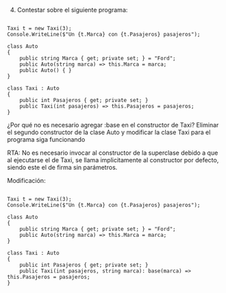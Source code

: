 4) Contestar sobre el siguiente programa:
```

Taxi t = new Taxi(3);
Console.WriteLine($"Un {t.Marca} con {t.Pasajeros} pasajeros");

class Auto
{
    public string Marca { get; private set; } = "Ford";
    public Auto(string marca) => this.Marca = marca;
    public Auto() { }
}

class Taxi : Auto
{
    public int Pasajeros { get; private set; }
    public Taxi(int pasajeros) => this.Pasajeros = pasajeros;
}

```
¿Por qué no es necesario agregar :base en el constructor de Taxi? Eliminar el segundo constructor
de la clase Auto y modificar la clase Taxi para el programa siga funcionando


RTA: No es necesario invocar al constructor de la superclase debido a que al ejecutarse el de Taxi,
se llama implicitamente al constructor por defecto, siendo este el de firma sin parámetros.

Modificación: 

```

Taxi t = new Taxi(3);
Console.WriteLine($"Un {t.Marca} con {t.Pasajeros} pasajeros");

class Auto
{
    public string Marca { get; private set; } = "Ford";
    public Auto(string marca) => this.Marca = marca;
}

class Taxi : Auto
{
    public int Pasajeros { get; private set; }
    public Taxi(int pasajeros, string marca): base(marca) => this.Pasajeros = pasajeros;
}

```
